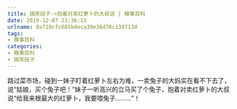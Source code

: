 ```yaml
---
title: 搞笑段子->抱着对卖红萝卜的大叔说 | 糗事百科
date: 2019-12-07 21:36:13
urlname: 0a719cfc685bdeca30e36d78c139713d
tags: 
- 糗事百科
categories:
- 糗事百科
- 搞笑段子
---
```

路过菜市场，碰到一妹子盯着红萝卜左右为难，一卖兔子的大妈实在看不下去了，说“姑娘，买个兔子吧！”妹子一听高兴的立马买了个兔子，抱着对卖红萝卜的大叔说“给我来根最大的红萝卜，我要喂兔子………”！


